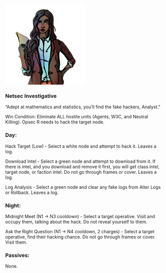 ![analyst.png](Images/analyst.png)

### **Netsec Investigative**

“Adept at mathematics and statistics, you’ll find the fake hackers, Analyst.”

Win Condition: Eliminate ALL hostile units (Agents, W3C, and Neutral Killing). Opsec R needs to hack the target node.

### **Day:**

Hack Target (Low) - Select a white node and attempt to hack it. Leaves a log.

Download Intel - Select a green node and attempt to download from it. If there is intel, and you download and remove it first, you will get class intel, target node, or faction intel. Do not go through frames or cover. Leaves a log.

Log Analysis - Select a green node and clear any fake logs from Alter Logs or Rollback. Leaves a log.

### **Night:**

Midnight Meet (N1 -> N3 cooldown) - Select a target operative. Visit and occupy them, talking about the hack. Do not reveal yourself to them.

Ask the Right Question (N1 -> N4 cooldown, 2 charges) - Select a target operative, find their hacking chance. Do not go through frames or cover. Visit them.

### **Passives:**

None.